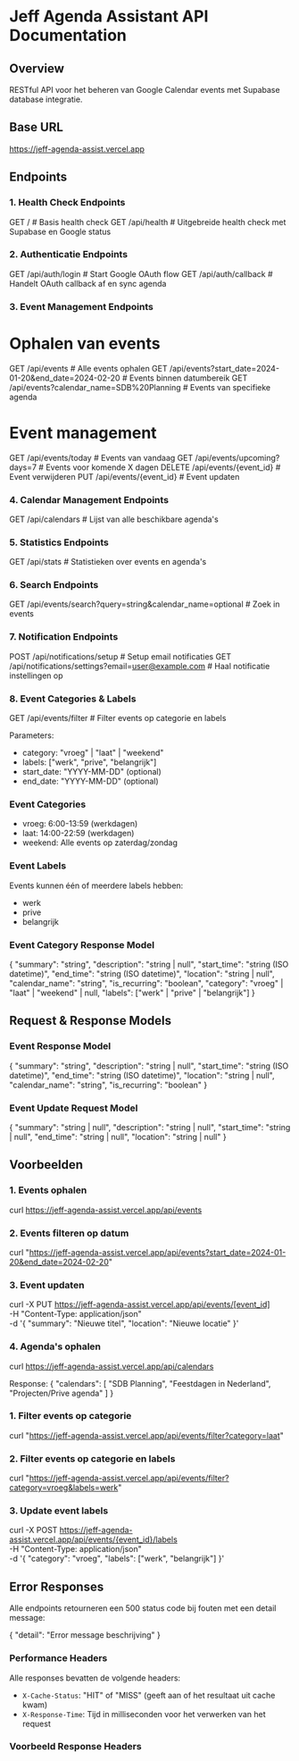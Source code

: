 # Jeff Agenda Assistant API Documentation

## Overview
RESTful API voor het beheren van Google Calendar events met Supabase database integratie.

## Base URL
https://jeff-agenda-assist.vercel.app

## Endpoints

### 1. Health Check Endpoints
GET /                   # Basis health check
GET /api/health        # Uitgebreide health check met Supabase en Google status

### 2. Authenticatie Endpoints
GET /api/auth/login     # Start Google OAuth flow
GET /api/auth/callback  # Handelt OAuth callback af en sync agenda

### 3. Event Management Endpoints
# Ophalen van events
GET /api/events                    # Alle events ophalen
GET /api/events?start_date=2024-01-20&end_date=2024-02-20  # Events binnen datumbereik
GET /api/events?calendar_name=SDB%20Planning  # Events van specifieke agenda

# Event management
GET /api/events/today             # Events van vandaag
GET /api/events/upcoming?days=7   # Events voor komende X dagen
DELETE /api/events/{event_id}     # Event verwijderen
PUT /api/events/{event_id}        # Event updaten

### 4. Calendar Management Endpoints
GET /api/calendars     # Lijst van alle beschikbare agenda's

### 5. Statistics Endpoints
GET /api/stats         # Statistieken over events en agenda's

### 6. Search Endpoints
GET /api/events/search?query=string&calendar_name=optional  # Zoek in events

### 7. Notification Endpoints
POST /api/notifications/setup    # Setup email notificaties
GET /api/notifications/settings?email=user@example.com  # Haal notificatie instellingen op

### 8. Event Categories & Labels
GET /api/events/filter  # Filter events op categorie en labels

Parameters:
- category: "vroeg" | "laat" | "weekend"
- labels: ["werk", "prive", "belangrijk"]
- start_date: "YYYY-MM-DD" (optional)
- end_date: "YYYY-MM-DD" (optional)

### Event Categories
- vroeg: 6:00-13:59 (werkdagen)
- laat: 14:00-22:59 (werkdagen)
- weekend: Alle events op zaterdag/zondag

### Event Labels
Events kunnen één of meerdere labels hebben:
- werk
- prive
- belangrijk

### Event Category Response Model
{
    "summary": "string",
    "description": "string | null",
    "start_time": "string (ISO datetime)",
    "end_time": "string (ISO datetime)",
    "location": "string | null",
    "calendar_name": "string",
    "is_recurring": "boolean",
    "category": "vroeg" | "laat" | "weekend" | null,
    "labels": ["werk" | "prive" | "belangrijk"]
}

## Request & Response Models

### Event Response Model
{
    "summary": "string",
    "description": "string | null",
    "start_time": "string (ISO datetime)",
    "end_time": "string (ISO datetime)",
    "location": "string | null",
    "calendar_name": "string",
    "is_recurring": "boolean"
}

### Event Update Request Model
{
    "summary": "string | null",
    "description": "string | null",
    "start_time": "string | null",
    "end_time": "string | null",
    "location": "string | null"
}

## Voorbeelden

### 1. Events ophalen
curl https://jeff-agenda-assist.vercel.app/api/events

### 2. Events filteren op datum
curl "https://jeff-agenda-assist.vercel.app/api/events?start_date=2024-01-20&end_date=2024-02-20"

### 3. Event updaten
curl -X PUT https://jeff-agenda-assist.vercel.app/api/events/[event_id] \
  -H "Content-Type: application/json" \
  -d '{
    "summary": "Nieuwe titel",
    "location": "Nieuwe locatie"
  }'

### 4. Agenda's ophalen
curl https://jeff-agenda-assist.vercel.app/api/calendars

Response:
{
    "calendars": [
        "SDB Planning",
        "Feestdagen in Nederland",
        "Projecten/Prive agenda"
    ]
}

### 1. Filter events op categorie
curl "https://jeff-agenda-assist.vercel.app/api/events/filter?category=laat"

### 2. Filter events op categorie en labels
curl "https://jeff-agenda-assist.vercel.app/api/events/filter?category=vroeg&labels=werk"

### 3. Update event labels
curl -X POST https://jeff-agenda-assist.vercel.app/api/events/{event_id}/labels \
  -H "Content-Type: application/json" \
  -d '{
    "category": "vroeg",
    "labels": ["werk", "belangrijk"]
  }'

## Error Responses
Alle endpoints retourneren een 500 status code bij fouten met een detail message:

{
    "detail": "Error message beschrijving"
}

### Performance Headers
Alle responses bevatten de volgende headers:
- `X-Cache-Status`: "HIT" of "MISS" (geeft aan of het resultaat uit cache kwam)
- `X-Response-Time`: Tijd in milliseconden voor het verwerken van het request

### Voorbeeld Response Headers